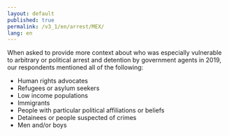 ```yaml
---
layout: default
published: true
permalink: /v3_1/en/arrest/MEX/
lang: en
---
```

When asked to provide more context about who was especially vulnerable to arbitrary or political arrest and detention by government agents in 2019, our respondents mentioned all of the following:

-	Human rights advocates
-	Refugees or asylum seekers
-	Low income populations
-	Immigrants
-	People with particular political affiliations or beliefs
-	Detainees or people suspected of crimes
-	Men and/or boys
